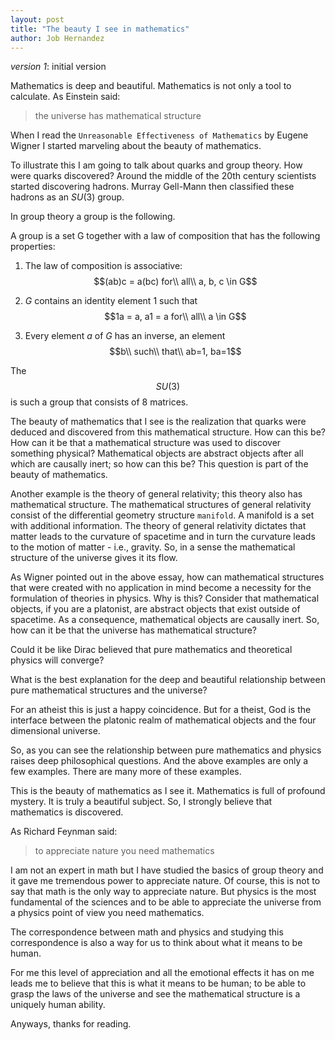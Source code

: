 ```yaml
---
layout: post
title: "The beauty I see in mathematics"
author: Job Hernandez
---
```


*version 1*: initial version

Mathematics is deep and beautiful. Mathematics is not only a tool to calculate. As Einstein said:

> the universe has mathematical structure

When I read the `Unreasonable Effectiveness of Mathematics` by Eugene Wigner I started marveling about the beauty of mathematics. 

To illustrate this I am going to talk about quarks and group theory. How were quarks discovered? Around the middle of the 20th century scientists started discovering hadrons. Murray Gell-Mann then classified these hadrons as an $SU(3)$ group.

In group theory a group is the following.

A group is a set G together with a law of composition that has the following properties:

1. The law of composition is associative: $$(ab)c = a(bc) for\\ all\\ a, b, c \in G$$
   
2. $G$ contains an identity element 1 such that $$1a = a, a1 = a for\\ all\\ a \in G$$
   
3. Every element $a$ of $G$ has an inverse, an element $$b\\ such\\ that\\ ab=1, ba=1$$

The $$SU(3)$$ is such a group that consists of 8 matrices.

The beauty of mathematics that I see is the realization that quarks were deduced and discovered from this mathematical structure. How can this be? How can it be that a mathematical structure was used to discover something physical? Mathematical objects are abstract objects after all which are causally inert; so how can this be? This question is part of the beauty of mathematics.

Another example is the theory of general relativity; this theory also has mathematical structure. The mathematical structures of general relativity consist of the differential geometry structure `manifold`. A manifold is a set with additional information. The theory of general relativity dictates that matter leads to the curvature of spacetime and in turn the curvature leads to the motion of matter - i.e., gravity. So, in a sense the mathematical structure of the universe gives it its flow.

As Wigner pointed out in the above essay, how can mathematical structures that were created with no application in mind become a necessity for the formulation of theories in physics. Why is this? Consider that mathematical objects, if you are a platonist, are abstract objects that exist outside of spacetime. As a consequence, mathematical objects are causally inert. So, how can it be that the universe has mathematical structure? 

Could it be like Dirac believed that pure mathematics and theoretical physics will converge?

What is the best explanation for the deep and beautiful relationship between pure mathematical structures and the universe?

For an atheist this is just a happy coincidence. But for a theist, God is the interface between the platonic realm of mathematical objects and the four dimensional universe.

So, as you can see the relationship between pure mathematics and physics raises deep philosophical questions. And the above examples are only a few examples. There are many more of these examples.

This is the beauty of mathematics as I see it. Mathematics is full of profound mystery. It is truly a beautiful subject. So, I strongly believe that mathematics is discovered. 

As Richard Feynman said:

> to appreciate nature you need mathematics

I am not an expert in math but I have studied the basics of group theory and it gave me tremendous power to appreciate nature. Of course, this is not to say that math is the only way to appreciate nature. But physics is the most fundamental of the sciences and to be able to appreciate the universe from a physics point of view you need mathematics.

The correspondence between math and physics and studying this correspondence is also a way for us to think about what it means to be human.

For me this level of appreciation and all the emotional effects it has on me leads me to believe that this is  what it means to be human; to be able to grasp the laws of the universe and see the mathematical structure is a uniquely human ability. 

Anyways, thanks for reading.

